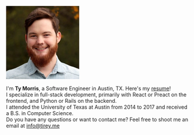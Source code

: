 <img id="headshot" class="rounded" src="assets/img/headshot.jpg" alt="headshot - Ty Morris" width=200 height=200 />

<p class="small">
  I'm <strong>Ty Morris</strong>, a Software Engineer in Austin, TX. Here's my <a href="/assets/resume.pdf" target="_blank">resume</a>! <br />
  I specialize in full-stack development, primarily with React or Preact on the frontend, and Python or Rails on the backend. <br />
  I attended the University of Texas at Austin from 2014 to 2017 and received a B.S. in Computer Science. <br />
  Do you have any questions or want to contact me? Feel free to shoot me an email at <a href="mailto:info@tirey.me">info@tirey.me</a> <br />
</p>
